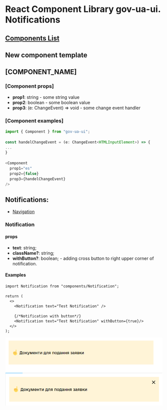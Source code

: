 # React Component Library gov-ua-ui. Notifications

## [Components List](COMPONENTS_LIST.md)

## New component template

## [COMPONENT_NAME]

### [Component props]

- **prop1**: string - some string value
- **prop2**: boolean - some boolean value
- **prop3**: (e: ChangeEvent<HTMLInputElement>) => void - some change event handler

### [Component examples]

```js
import { Component } from "gov-ua-ui";

const handelChangeEvent = (e: ChangeEvent<HTMLInputElement>) => {
...
}

<Component
  prop1="es"
  prop2={false}
  prop3={handelChangeEvent}
/>
```

## Notifications:

- [Navigation](#Notification)

### Notification

<a name="Notification"></a>

#### props

- **text**: string;
- **className?**: string;
- **withButton?**: boolean; - adding cross button to right upper corner of notification.

#### Examples

```tsx
import Notification from "components/Notification";

return (
  <>
    <Notification text="Test Notification" />

    {/*Notification with button*/}
    <Notification text="Test Notification" withButton={true}/>
  </>
);
```
![img.png](mdImages/NotificationImg.png)
![img_1.png](mdImages/Notification_2.png)
